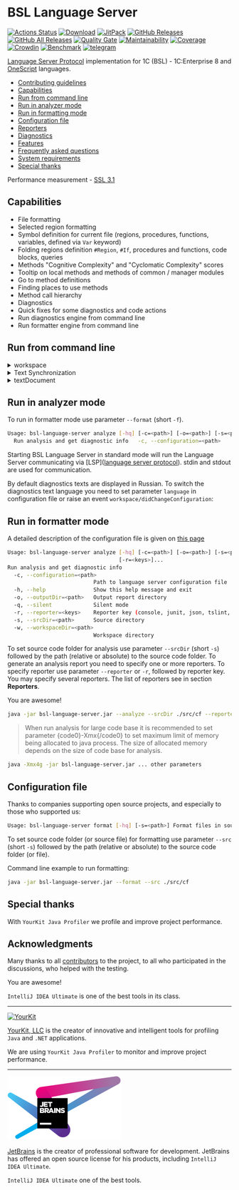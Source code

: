 # BSL Language Server

[![Actions Status](https://github.com/1c-syntax/bsl-language-server/workflows/Java%20CI/badge.svg)](https://github.com/1c-syntax/bsl-language-server/actions) [![Download](https://img.shields.io/github/release/1c-syntax/bsl-language-server.svg?label=download&style=flat)](https://github.com/1c-syntax/bsl-language-server/releases/latest) [![JitPack](https://jitpack.io/v/1c-syntax/bsl-language-server.svg)](https://jitpack.io/#1c-syntax/bsl-language-server) [![GitHub Releases](https://img.shields.io/github/downloads/1c-syntax/bsl-language-server/latest/total?style=flat-square)](https://github.com/1c-syntax/bsl-language-server/releases) [![GitHub All Releases](https://img.shields.io/github/downloads/1c-syntax/bsl-language-server/total?style=flat-square)](https://github.com/1c-syntax/bsl-language-server/releases) [![Quality Gate](https://sonarcloud.io/api/project_badges/measure?project=1c-syntax_bsl-language-server&metric=alert_status)](https://sonarcloud.io/dashboard?id=1c-syntax_bsl-language-server) [![Maintainability](https://sonarcloud.io/api/project_badges/measure?project=1c-syntax_bsl-language-server&metric=sqale_rating)](https://sonarcloud.io/dashboard?id=1c-syntax_bsl-language-server) [![Coverage](https://sonarcloud.io/api/project_badges/measure?project=1c-syntax_bsl-language-server&metric=coverage)](https://sonarcloud.io/dashboard?id=1c-syntax_bsl-language-server) [![Crowdin](https://badges.crowdin.net/bsl-language-server/localized.svg)](https://crowdin.com/project/bsl-language-server) [![Benchmark](bench/benchmark.svg)](bench/index.html) [![telegram](https://img.shields.io/badge/telegram-chat-green.svg)](https://t.me/bsl_language_server)

[Language Server Protocol](https://microsoft.github.io/language-server-protocol/) implementation for 1C (BSL) - 1C:Enterprise 8 and [OneScript](http://oscript.io) languages.

* [Contributing guidelines](contributing/index.md)
* <a href="#capabilities">Capabilities</a>
* <a href="#cli">Run from command line</a>
* <a href="#analyze">Run in analyzer mode</a>
* <a href="#format">Run in formatting mode</a>
* <a href="#configuration">Configuration file</a>
* <a href="reporters">Reporters</a>
* <a href="diagnostics">Diagnostics</a>
* <a href="features">Features</a>
* [Frequently asked questions](faq.md)
* [System requirements](systemRequirements.md)
* <a href="#thanks">Special thanks</a>

<a id="capabilities"></a>

Performance measurement - [SSL 3.1](bench/index.html)

## Capabilities

* File formatting
* Selected region formatting
* Symbol definition for current file (regions, procedures, functions, variables, defined via `Var` keyword)
* Folding regions definition `#Region`, `#If`, procedures and functions, code blocks, queries
* Methods "Cognitive Complexity" and "Cyclomatic Complexity" scores
* Tooltip on local methods and methods of common / manager modules
* Go to method definitions
* Finding places to use methods
* Method call hierarchy
* Diagnostics
* Quick fixes for some diagnostics and code actions
* Run diagnostics engine from command line
* Run formatter engine from command line

## Run from command line

<details>
  <summary>workspace</summary>

| Operation                                                                                                                                   | Support                                                                           | Comment                                                                                       |
| ------------------------------------------------------------------------------------------------------------------------------------------- | --------------------------------------------------------------------------------- | --------------------------------------------------------------------------------------------- |
| [didChangeWorkspaceFolders](https://microsoft.github.io/language-server-protocol/specification-current#workspace_didChangeWorkspaceFolders) | <img src="./assets/images/cross.svg" alt="no" width="20" />      |                                                                                               |
| [didChangeConfiguration](https://microsoft.github.io/language-server-protocol/specification#workspace_didChangeConfiguration)               | <img src="./assets/images/checkmark.svg" alt="yes" width="20" /> | with restrictions, see. [#1431](https://github.com/1c-syntax/bsl-language-server/issues/1431) |
| [didChangeWatchedFiles](https://microsoft.github.io/language-server-protocol/specification#workspace_didChangeWatchedFiles)                 | <img src="./assets/images/cross.svg" alt="no" width="20" />      |                                                                                               |
| [symbol](https://microsoft.github.io/language-server-protocol/specification#workspace_symbol)                                               | <img src="./assets/images/checkmark.svg" alt="yes" width="20" /> |                                                                                               |
| [executeCommand](https://microsoft.github.io/language-server-protocol/specification#workspace_executeCommand)                               | <img src="./assets/images/cross.svg" alt="no" width="20" />      |                                                                                               |
| [applyEdit](https://microsoft.github.io/language-server-protocol/specifications/specification-current/#workspace_applyEdit)                 | <img src="./assets/images/cross.svg" alt="no" width="20" />      |                                                                                               |
| [willCreateFiles](https://microsoft.github.io/language-server-protocol/specifications/specification-current/#workspace_willCreateFiles)     | <img src="./assets/images/cross.svg" alt="no" width="20" />      |                                                                                               |

</details>

<details>
  <summary>Text Synchronization</summary>

| Operation                                                                                                                                      | Support                                                                           | Comment                                                        |
| ---------------------------------------------------------------------------------------------------------------------------------------------- | --------------------------------------------------------------------------------- | -------------------------------------------------------------- |
| [didOpen](https://microsoft.github.io/language-server-protocol/specifications/specification-current/#textDocument_didOpen)                     | <img src="./assets/images/checkmark.svg" alt="yes" width="20" /> | |                                                              |
| [didChange](https://microsoft.github.io/language-server-protocol/specifications/specification-current/#textDocument_didChange)                 | <img src="./assets/images/checkmark.svg" alt="yes" width="20" /> | textDocumentSyncKind = Full                                  | |
| [didClose](https://microsoft.github.io/language-server-protocol/specifications/specification-current/#textDocument_didClose)                   | <img src="./assets/images/checkmark.svg" alt="yes" width="20" /> | |                                                              |
| [didSave](https://microsoft.github.io/language-server-protocol/specifications/specification-current/#textDocument_didSave)                     | <img src="./assets/images/checkmark.svg" alt="yes" width="20" /> | |                                                              |
| [willSave](https://microsoft.github.io/language-server-protocol/specifications/specification-current/#textDocument_willSave)                   | <img src="./assets/images/cross.svg" alt="no" width="20" />      | |                                                              |
| [willSaveWaitUntil](https://microsoft.github.io/language-server-protocol/specifications/specification-current/#textDocument_willSaveWaitUntil) | <img src="./assets/images/cross.svg" alt="no" width="20" />      | |                                                              |

</details>

<details>
  <summary>textDocument</summary>

| Operation                                                                                                                                             | Support                                                                           | Comment                                                                                                                               | Configurable? |
| ----------------------------------------------------------------------------------------------------------------------------------------------------- | --------------------------------------------------------------------------------- | ------------------------------------------------------------------------------------------------------------------------------------- | ------------- |
| [publishDiagnostics](https://microsoft.github.io/language-server-protocol/specifications/specification-current/#textDocument_publishDiagnostics)      | <img src="./assets/images/checkmark.svg" alt="yes" width="20" /> | tagSupport = true<br />versionSupport = true<br />[diagnostics list](./diagnostics/index.md)                              | yes           |
| [completion](https://github.com/1c-syntax/bsl-language-server/blob/develop/docs/diagnostics/index.md)                                                 | <img src="./assets/images/cross.svg" alt="no" width="20" />      | resolveProvider = false                                                                                                               |               |
| [completionItem/resolve](https://microsoft.github.io/language-server-protocol/specifications/specification-current/#completionItem_resolve)           | <img src="./assets/images/cross.svg" alt="no" width="20" />      |                                                                                                                                       |               |
| [hover](https://microsoft.github.io/language-server-protocol/specifications/specification-current/#textDocument_hover)                                | <img src="./assets/images/checkmark.svg" alt="yes" width="20" /> | contentFormat = MarkupContent                                                                                                         |               |
| [signatureHelp](https://microsoft.github.io/language-server-protocol/specifications/specification-current/#textDocument_signatureHelp)                | <img src="./assets/images/cross.svg" alt="no" width="20" />      |                                                                                                                                       |               |
| [declaration](https://microsoft.github.io/language-server-protocol/specifications/specification-current/#textDocument_declaration)                    | <img src="./assets/images/cross.svg" alt="no" width="20" />      | not applicable in 1C:Enterprise                                                                                                       |               |
| [definition](https://microsoft.github.io/language-server-protocol/specifications/specification-current/#textDocument_definition)                      | <img src="./assets/images/checkmark.svg" alt="yes" width="20" /> | linkSupport = true                                                                                                                    |               |
| [typeDefinition](https://microsoft.github.io/language-server-protocol/specifications/specification-current/#textDocument_typeDefinition)              | <img src="./assets/images/cross.svg" alt="no" width="20" />      | not applicable in 1C:Enterprise                                                                                                       |               |
| [implementation](https://microsoft.github.io/language-server-protocol/specifications/specification-current/#textDocument_implementation)              | <img src="./assets/images/cross.svg" alt="no" width="20" />      | not applicable in 1C:Enterprise                                                                                                       |               |
| [references](https://microsoft.github.io/language-server-protocol/specifications/specification-current/#textDocument_references)                      | <img src="./assets/images/checkmark.svg" alt="yes" width="20" /> |                                                                                                                                       |               |
| [documentHighlight](https://microsoft.github.io/language-server-protocol/specifications/specification-current/#textDocument_documentHighlight)        | <img src="./assets/images/cross.svg" alt="no" width="20" />      |                                                                                                                                       |               |
| [documentSymbol](https://microsoft.github.io/language-server-protocol/specifications/specification-current/#textDocument_documentSymbol)              | <img src="./assets/images/checkmark.svg" alt="yes" width="20" /> | hierarchicalDocumentSymbolSupport = true                                                                                              |               |
| [codeAction](https://microsoft.github.io/language-server-protocol/specifications/specification-current/#textDocument_codeAction)                      | <img src="./assets/images/checkmark.svg" alt="yes" width="20" /> | codeActionKinds = ? (see. [#1433](https://github.com/1c-syntax/bsl-language-server/issues/1433))<br />isPreferredSupport = true | yes           |
| [codeAction/resolve](https://microsoft.github.io/language-server-protocol/specifications/specification-current/#codeAction_resolve)                   | <img src="./assets/images/cross.svg" alt="no" width="20" />      |                                                                                                                                       |               |
| [codeLens](https://microsoft.github.io/language-server-protocol/specifications/specification-current/#textDocument_codeLens)                          | <img src="./assets/images/checkmark.svg" alt="yes" width="20" /> | resolveProvider = false                                                                                                               | yes           |
| [codeLens/resolve](https://microsoft.github.io/language-server-protocol/specifications/specification-current/#codeLens_resolve)                       | <img src="./assets/images/cross.svg" alt="no" width="20" />      |                                                                                                                                       |               |
| [codeLens/refresh](https://microsoft.github.io/language-server-protocol/specifications/specification-current/#codeLens_refresh)                       | <img src="./assets/images/cross.svg" alt="no" width="20" />      |                                                                                                                                       |               |
| [documentLink](https://microsoft.github.io/language-server-protocol/specifications/specification-current/#textDocument_documentLink)                  | <img src="./assets/images/checkmark.svg" alt="yes" width="20" /> | Display of hyperlinks to diagnostic documentation.<br />tooltipSupport = true<br />resolveProvider = false                | yes           |
| [documentLink/resolve](https://microsoft.github.io/language-server-protocol/specifications/specification-current/#documentLink_resolve)               | <img src="./assets/images/cross.svg" alt="no" width="20" />      |                                                                                                                                       |               |
| [documentColor](https://microsoft.github.io/language-server-protocol/specifications/specification-current/#textDocument_documentColor)                | <img src="./assets/images/cross.svg" alt="no" width="20" />      |                                                                                                                                       |               |
| [colorPresentation](https://microsoft.github.io/language-server-protocol/specifications/specification-current/#textDocument_colorPresentation)        | <img src="./assets/images/cross.svg" alt="no" width="20" />      |                                                                                                                                       |               |
| [formatting](https://microsoft.github.io/language-server-protocol/specifications/specification-current/#textDocument_formatting)                      | <img src="./assets/images/checkmark.svg" alt="yes" width="20" /> |                                                                                                                                       |               |
| [rangeFormatting](https://microsoft.github.io/language-server-protocol/specifications/specification-current/#textDocument_rangeFormatting)            | <img src="./assets/images/checkmark.svg" alt="yes" width="20" /> |                                                                                                                                       |               |
| [onTypeFormatting](https://microsoft.github.io/language-server-protocol/specifications/specification-current/#textDocument_onTypeFormatting)          | <img src="./assets/images/cross.svg" alt="no" width="20" />      |                                                                                                                                       |               |
| [rename](https://microsoft.github.io/language-server-protocol/specifications/specification-current/#textDocument_rename)                              | <img src="./assets/images/cross.svg" alt="no" width="20" />      |                                                                                                                                       |               |
| [prepareRename](https://microsoft.github.io/language-server-protocol/specifications/specification-current/#textDocument_prepareRename)                | <img src="./assets/images/cross.svg" alt="no" width="20" />      |                                                                                                                                       |               |
| [foldingRange](https://microsoft.github.io/language-server-protocol/specifications/specification-current/#textDocument_foldingRange)                  | <img src="./assets/images/checkmark.svg" alt="yes" width="20" /> |                                                                                                                                       |               |
| [selectionRange](https://microsoft.github.io/language-server-protocol/specifications/specification-current/#textDocument_selectionRange)              | <img src="./assets/images/cross.svg" alt="no" width="20" />      |                                                                                                                                       |               |
| [prepareCallHierarchy](https://microsoft.github.io/language-server-protocol/specifications/specification-current/#textDocument_prepareCallHierarchy)  | <img src="./assets/images/checkmark.svg" alt="yes" width="20" /> |                                                                                                                                       |               |
| [callHierarchy/incomingCalls](https://microsoft.github.io/language-server-protocol/specifications/specification-current/#callHierarchy_incomingCalls) | <img src="./assets/images/checkmark.svg" alt="yes" width="20" /> |                                                                                                                                       |               |
| [callHierarchy/outgoingCalls](https://microsoft.github.io/language-server-protocol/specifications/specification-current/#callHierarchy_outgoingCalls) | <img src="./assets/images/checkmark.svg" alt="yes" width="20" /> |                                                                                                                                       |               |
| [semanticTokens](https://microsoft.github.io/language-server-protocol/specifications/specification-current/#textDocument_semanticTokens)              | <img src="./assets/images/cross.svg" alt="no" width="20" />      |                                                                                                                                       |               |
| [linkedEditingRange](https://microsoft.github.io/language-server-protocol/specifications/specification-current/#textDocument_linkedEditingRange)      | <img src="./assets/images/cross.svg" alt="no" width="20" />      |                                                                                                                                       |               |
| [moniker](https://microsoft.github.io/language-server-protocol/specifications/specification-current/#textDocument_moniker)                            | <img src="./assets/images/cross.svg" alt="no" width="20" />      |                                                                                                                                       |               |

</details>

<a id="cli"></a>

## Run in analyzer mode

To run in formatter mode use parameter `--format` (short `-f`).

```sh
Usage: bsl-language-server analyze [-hq] [-c=<path>] [-o=<path>] [-s=<path>]                                    [-r=<keys>]...
  Run analysis and get diagnostic info   -c, --configuration=<path>                            Path to language server configuration file   -h, --help               Show this help message and exit   -o, --outputDir=<path>   Output report directory   -q, --silent             Silent mode   -r, --reporter=<keys>    Reporter key (console, junit, json, tslint, generic)   -s, --srcDir=<path>      Source directory   -w, --workspaceDir=<path>                             Workspace directory
```

Starting BSL Language Server in standard mode will run the Language Server communicating via \[LSP\]([language server protocol](https://microsoft.github.io/language-server-protocol/)). stdin and stdout are used for communication.

By default diagnostics texts are displayed in Russian. To switch the diagnostics text language you need to set parameter `language` in configuration file or raise an event `workspace/didChangeConfiguration`:

<a id="analyze"></a>

## Run in formatter mode

A detailed description of the configuration file is given on [this page](features/ConfigurationFile.md)

```sh
Usage: bsl-language-server analyze [-hq] [-c=<path>] [-o=<path>] [-s=<path>]
                                   [-r=<keys>]...
Run analysis and get diagnostic info
  -c, --configuration=<path>
                           Path to language server configuration file
  -h, --help               Show this help message and exit
  -o, --outputDir=<path>   Output report directory
  -q, --silent             Silent mode
  -r, --reporter=<keys>    Reporter key (console, junit, json, tslint, generic)
  -s, --srcDir=<path>      Source directory
  -w, --workspaceDir=<path> 
                           Workspace directory
```

To set source code folder for analysis use parameter `--srcDir` (short `-s`) followed by the path (relative or absolute) to the source code folder. To generate an analysis report you need to specify one or more reporters. To specify reporter use parameter `--reporter` or `-r`, followed by reporter key. You may specify several reporters. The list of reporters see in section  **Reporters**.

You are awesome!

```sh
java -jar bsl-language-server.jar --analyze --srcDir ./src/cf --reporter json
```

> When run analysis for large code base it is recommended to set parameter {code0}-Xmx{/code0} to set maximum limit of  memory being allocated to java process. The size of allocated memory depends on the size of code base for analysis.

```sh
java -Xmx4g -jar bsl-language-server.jar ... other parameters
```

<a id="format"></a>

## Configuration file

Thanks to companies supporting open source projects, and especially to those who supported us:

```sh
Usage: bsl-language-server format [-hq] [-s=<path>] Format files in source directory   -h, --help            Show this help message and exit   -q, --silent          Silent mode   -s, --srcDir=<path>   Source directory
```

To set source code folder (or source file) for formatting use parameter `--src` (short `-s`) followed by the path (relative or absolute) to the source code folder (or file).

Command line example to run formatting:

```sh
java -jar bsl-language-server.jar --format --src ./src/cf
```

<a id="configuration"></a>

## Special thanks

With `YourKit Java Profiler` we profile and improve project performance.

<a id="thanks"></a>

## Acknowledgments

Many thanks to all [contributors](https://github.com/1c-syntax/bsl-language-server/graphs/contributors) to the project, to all who participated in the discussions, who helped with the testing.

You are awesome!

`IntelliJ IDEA Ultimate` is one of the best tools in its class.

---

[![YourKit](https://www.yourkit.com/images/yklogo.png)](https://www.yourkit.com)

[YourKit, LLC](https://www.yourkit.com) is the creator of innovative and intelligent tools for profiling `Java` and `.NET` applications.

We are using `YourKit Java Profiler` to monitor and improve project performance.

---

[![JetBrains](assets/images/jetbrains-variant-4.png)](https://www.jetbrains.com?from=bsl-language-server)

[JetBrains](https://www.jetbrains.com?from=bsl-language-server) is the creator of professional software for development. JetBrains has offered an open source license for his products, including `IntelliJ IDEA Ultimate`.

`IntelliJ IDEA Ultimate` one of the best tools.

